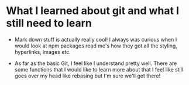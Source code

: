 # What I learned about git and what I still need to learn

- Mark down stuff is actually really cool! I always was curious when I would look at npm packages read me's how they got all the styling, hyperlinks, images etc. 

- As far as the basic Git, I feel like I understand pretty well. There are some functions that I would like to learn more about that I feel like still goes over my head like rebasing but I'm sure we'll get there!

